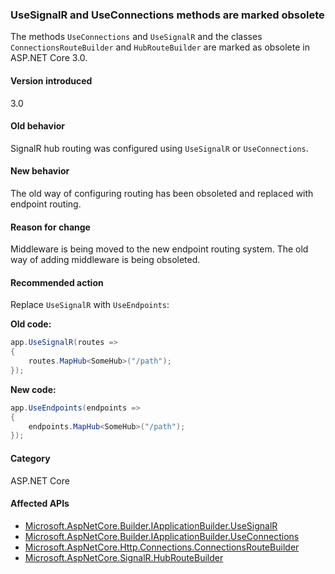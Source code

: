 ### UseSignalR and UseConnections methods are marked obsolete

The methods `UseConnections` and `UseSignalR` and the classes `ConnectionsRouteBuilder` and `HubRouteBuilder` are marked as obsolete in ASP.NET Core 3.0.

#### Version introduced

3.0

#### Old behavior

SignalR hub routing was configured using `UseSignalR` or `UseConnections`.

#### New behavior

The old way of configuring routing has been obsoleted and replaced with endpoint routing.

#### Reason for change

Middleware is being moved to the new endpoint routing system. The old way of adding middleware is being obsoleted.

#### Recommended action

Replace `UseSignalR` with `UseEndpoints`:

**Old code:**

```csharp
app.UseSignalR(routes =>
{
    routes.MapHub<SomeHub>("/path");
});
```

**New code:**

```csharp
app.UseEndpoints(endpoints =>
{
    endpoints.MapHub<SomeHub>("/path");
});
```

#### Category

ASP.NET Core

#### Affected APIs

- [Microsoft.AspNetCore.Builder.IApplicationBuilder.UseSignalR](/dotnet/api/microsoft.aspnetcore.builder.signalrappbuilderextensions.usesignalr?view=aspnetcore-2.2#Microsoft_AspNetCore_Builder_SignalRAppBuilderExtensions_UseSignalR_Microsoft_AspNetCore_Builder_IApplicationBuilder_System_Action_Microsoft_AspNetCore_SignalR_HubRouteBuilder__)
- [Microsoft.AspNetCore.Builder.IApplicationBuilder.UseConnections](/dotnet/api/microsoft.aspnetcore.builder.connectionsappbuilderextensions.useconnections?view=aspnetcore-2.2#Microsoft_AspNetCore_Builder_ConnectionsAppBuilderExtensions_UseConnections_Microsoft_AspNetCore_Builder_IApplicationBuilder_System_Action_Microsoft_AspNetCore_Http_Connections_ConnectionsRouteBuilder__)
- [Microsoft.AspNetCore.Http.Connections.ConnectionsRouteBuilder](/dotnet/api/microsoft.aspnetcore.http.connections.connectionsroutebuilder?view=aspnetcore-2.2)
- [Microsoft.AspNetCore.SignalR.HubRouteBuilder](/dotnet/api/microsoft.aspnetcore.signalr.hubroutebuilder?view=aspnetcore-2.2)
